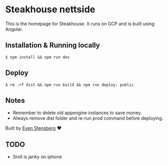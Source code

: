 # Steakhouse nettside


This is the homepage for Steakhouse. It runs on GCP and is built using Angular.

## Installation & Running locally

```console
$ npm install && npm run dev
```

## Deploy

```console
$ rm -rf dist && npm run build && npm run deploy: public
```

## Notes

- Remember to delete old appengine instances to save money.
- Always remove dist folder and re-run prod command before deploying.



Built by [Even Stensberg](https://twitter.com/evenstensberg) ♥️


## TODO

- Sroll is janky on iphone